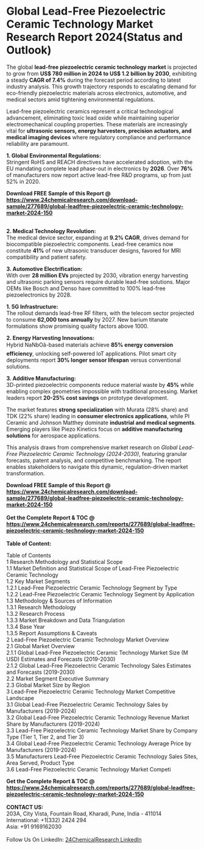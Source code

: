 <h1>Global Lead-Free Piezoelectric Ceramic Technology Market Research Report 2024(Status and Outlook)</h1><p>The global <strong>lead-free piezoelectric ceramic technology market</strong> is projected to grow from <strong>US$ 780 million in 2024 to US$ 1.2 billion by 2030</strong>, exhibiting a steady <strong>CAGR of 7.4%</strong> during the forecast period according to latest industry analysis. This growth trajectory responds to escalating demand for eco-friendly piezoelectric materials across electronics, automotive, and medical sectors amid tightening environmental regulations.</p><p>Lead-free piezoelectric ceramics represent a critical technological advancement, eliminating toxic lead oxide while maintaining superior electromechanical coupling properties. These materials are increasingly vital for <strong>ultrasonic sensors, energy harvesters, precision actuators, and medical imaging devices</strong> where regulatory compliance and performance reliability are paramount.</p><p><strong>1. Global Environmental Regulations:</strong><br>
Stringent RoHS and REACH directives have accelerated adoption, with the EU mandating complete lead phase-out in electronics by <strong>2026</strong>. Over <strong>76%</strong> of manufacturers now report active lead-free R&amp;D programs, up from just 52% in 2020.</p><div><b>Download FREE Sample of this Report @ 
            <a href="https://www.24chemicalresearch.com/download-sample/277689/global-leadfree-piezoelectric-ceramic-technology-market-2024-150">
            https://www.24chemicalresearch.com/download-sample/277689/global-leadfree-piezoelectric-ceramic-technology-market-2024-150</a></b></div><br><p><strong>2. Medical Technology Revolution:</strong><br>
The medical device sector, expanding at <strong>9.2% CAGR</strong>, drives demand for biocompatible piezoelectric components. Lead-free ceramics now constitute <strong>41%</strong> of new ultrasonic transducer designs, favored for MRI compatibility and patient safety.</p><p><strong>3. Automotive Electrification:</strong><br>
With over <strong>28 million EVs</strong> projected by 2030, vibration energy harvesting and ultrasonic parking sensors require durable lead-free solutions. Major OEMs like Bosch and Denso have committed to 100% lead-free piezoelectronics by 2028.</p><p><strong>1. 5G Infrastructure:</strong><br>
The rollout demands lead-free RF filters, with the telecom sector projected to consume <strong>62,000 tons annually</strong> by 2027. New barium titanate formulations show promising quality factors above 1000.</p><p><strong>2. Energy Harvesting Innovations:</strong><br>
Hybrid NaNbOâ-based materials achieve <strong>85% energy conversion efficiency</strong>, unlocking self-powered IoT applications. Pilot smart city deployments report <strong>30% longer sensor lifespan</strong> versus conventional solutions.</p><p><strong>3. Additive Manufacturing:</strong><br>
3D-printed piezoelectric components reduce material waste by <strong>45%</strong> while enabling complex geometries impossible with traditional processing. Market leaders report <strong>20-25% cost savings</strong> on prototype development.</p><p>The market features <strong>strong specialization</strong> with Murata (28% share) and TDK (22% share) leading in <strong>consumer electronics applications</strong>, while PI Ceramic and Johnson Matthey dominate <strong>industrial and medical segments</strong>. Emerging players like Piezo Kinetics focus on <strong>additive manufacturing solutions</strong> for aerospace applications.</p><p>This analysis draws from comprehensive market research on <em>Global Lead-Free Piezoelectric Ceramic Technology (2024-2030)</em>, featuring granular forecasts, patent analysis, and competitive benchmarking. The report enables stakeholders to navigate this dynamic, regulation-driven market transformation.</p><div><b>Download FREE Sample of this Report @ 
            <a href="https://www.24chemicalresearch.com/download-sample/277689/global-leadfree-piezoelectric-ceramic-technology-market-2024-150">
            https://www.24chemicalresearch.com/download-sample/277689/global-leadfree-piezoelectric-ceramic-technology-market-2024-150</a></b></div><br><div><b>Get the Complete Report & TOC @ 
            <a href="https://www.24chemicalresearch.com/reports/277689/global-leadfree-piezoelectric-ceramic-technology-market-2024-150">
            https://www.24chemicalresearch.com/reports/277689/global-leadfree-piezoelectric-ceramic-technology-market-2024-150</a></b></div><br>
            <b>Table of Content:</b><p>Table of Contents<br />
1 Research Methodology and Statistical Scope<br />
1.1 Market Definition and Statistical Scope of Lead-Free Piezoelectric Ceramic Technology<br />
1.2 Key Market Segments<br />
1.2.1 Lead-Free Piezoelectric Ceramic Technology Segment by Type<br />
1.2.2 Lead-Free Piezoelectric Ceramic Technology Segment by Application<br />
1.3 Methodology & Sources of Information<br />
1.3.1 Research Methodology<br />
1.3.2 Research Process<br />
1.3.3 Market Breakdown and Data Triangulation<br />
1.3.4 Base Year<br />
1.3.5 Report Assumptions & Caveats<br />
2 Lead-Free Piezoelectric Ceramic Technology Market Overview<br />
2.1 Global Market Overview<br />
2.1.1 Global Lead-Free Piezoelectric Ceramic Technology Market Size (M USD) Estimates and Forecasts (2019-2030)<br />
2.1.2 Global Lead-Free Piezoelectric Ceramic Technology Sales Estimates and Forecasts (2019-2030)<br />
2.2 Market Segment Executive Summary<br />
2.3 Global Market Size by Region<br />
3 Lead-Free Piezoelectric Ceramic Technology Market Competitive Landscape<br />
3.1 Global Lead-Free Piezoelectric Ceramic Technology Sales by Manufacturers (2019-2024)<br />
3.2 Global Lead-Free Piezoelectric Ceramic Technology Revenue Market Share by Manufacturers (2019-2024)<br />
3.3 Lead-Free Piezoelectric Ceramic Technology Market Share by Company Type (Tier 1, Tier 2, and Tier 3)<br />
3.4 Global Lead-Free Piezoelectric Ceramic Technology Average Price by Manufacturers (2019-2024)<br />
3.5 Manufacturers Lead-Free Piezoelectric Ceramic Technology Sales Sites, Area Served, Product Type<br />
3.6 Lead-Free Piezoelectric Ceramic Technology Market Competi</p><div><b>Get the Complete Report & TOC @ 
            <a href="https://www.24chemicalresearch.com/reports/277689/global-leadfree-piezoelectric-ceramic-technology-market-2024-150">
            https://www.24chemicalresearch.com/reports/277689/global-leadfree-piezoelectric-ceramic-technology-market-2024-150</a></b></div><br><b>CONTACT US:</b><br>
            203A, City Vista, Fountain Road, Kharadi, Pune, India - 411014<br>
            International: +1(332) 2424 294<br>
            Asia: +91 9169162030 <br><br>
            Follow Us On LinkedIn: <a href="https://www.linkedin.com/company/24chemicalresearch/">24ChemicalResearch LinkedIn</a>